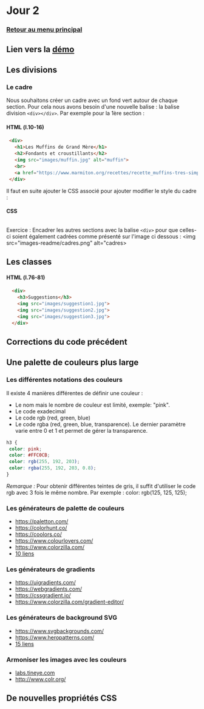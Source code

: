 # Jour 2

### <a href="https://github.com/Joz84/ten-hours-of-html-css" target="_blank">Retour au menu principal</a>

## Lien vers la <a href="https://joz84.github.io/day-b.github.io/" target="_blank">démo</a>

## Les divisions
### Le cadre
Nous souhaitons créer un cadre avec un fond vert autour de chaque section. Pour cela nous avons besoin d'une nouvelle balise : la balise division ```<div></div>```. Par exemple pour la 1ère section :

#### HTML (l.10-16)
```html
 <div>
   <h1>Les Muffins de Grand Mère</h1>
   <h2>Fondants et croustillants</h2>
   <img src="images/muffin.jpg" alt="muffin">
   <br>
   <a href="https://www.marmiton.org/recettes/recette_muffins-tres-simples_166385.aspx">En savoir plus</a>
 </div>
```
Il faut en suite ajouter le CSS associé pour ajouter modifier le style du cadre :

#### CSS
```css

```

Exercice : Encadrer les autres sections avec la balise ```<div>``` pour que celles-ci soient également cadrées comme présenté sur l'image ci dessous :
<img src="images-readme/cadres.png" alt="cadres>

## Les classes

#### HTML (l.76-81)
```html
  <div>
    <h3>Suggestions</h3>
    <img src="images/suggestion1.jpg">
    <img src="images/suggestion2.jpg">
    <img src="images/suggestion3.jpg">
  </div>
```

## Corrections du code précédent

## Une palette de couleurs plus large
### Les différentes notations des couleurs
Il existe 4 manières différentes de définir une couleur :
* Le nom mais le nombre de couleur est limité, exemple: "pink".
* Le code exadecimal
* Le code rgb (red, green, blue)
* Le code rgba (red, green, blue, transparence). Le dernier paramètre varie entre 0 et 1 et permet de gérer la transparence.

```css
h3 {
 color: pink;
 color: #FFC0CB;
 color: rgb(255, 192, 203);
 color: rgba(255, 192, 203, 0.8);
}
```
<i>Remarque :</i> Pour obtenir différentes teintes de gris, il suffit d'utiliser le code rgb avec 3 fois le même nombre. Par exemple : color: rgb(125, 125, 125);

### Les générateurs de palette de couleurs 
* https://paletton.com/
* https://colorhunt.co/
* https://coolors.co/
* https://www.colourlovers.com/
* https://www.colorzilla.com/
* <a href="https://graphiste.com/blog/choisir-palette-couleurs" target="_blank">10 liens</a>

### Les générateurs de gradients
* https://uigradients.com/
* https://webgradients.com/
* https://cssgradient.io/
* https://www.colorzilla.com/gradient-editor/

### Les générateurs de background SVG
* https://www.svgbackgrounds.com/
* https://www.heropatterns.com/
* <a href="https://bashooka.com/coding/15-svg-css-background-pattern-resources/" target="_blank">15 liens</a>

### Armoniser les images avec les couleurs
* <a href="http://labs.tineye.com/multicolr/" target="_blank">labs.tineye.com</a>
* http://www.colr.org/

## De nouvelles propriétés CSS


